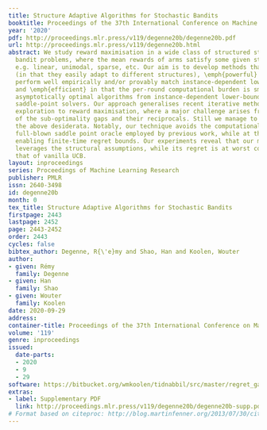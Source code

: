```yaml
---
title: Structure Adaptive Algorithms for Stochastic Bandits
booktitle: Proceedings of the 37th International Conference on Machine Learning
year: '2020'
pdf: http://proceedings.mlr.press/v119/degenne20b/degenne20b.pdf
url: http://proceedings.mlr.press/v119/degenne20b.html
abstract: We study reward maximisation in a wide class of structured stochastic multi-armed
  bandit problems, where the mean rewards of arms satisfy some given structural constraints,
  e.g. linear, unimodal, sparse, etc. Our aim is to develop methods that are \emph{flexible}
  (in that they easily adapt to different structures), \emph{powerful} (in that they
  perform well empirically and/or provably match instance-dependent lower bounds)
  and \emph{efficient} in that the per-round computational burden is small. We develop
  asymptotically optimal algorithms from instance-dependent lower-bounds using iterative
  saddle-point solvers. Our approach generalises recent iterative methods for pure
  exploration to reward maximisation, where a major challenge arises from the estimation
  of the sub-optimality gaps and their reciprocals. Still we manage to achieve all
  the above desiderata. Notably, our technique avoids the computational cost of the
  full-blown saddle point oracle employed by previous work, while at the same time
  enabling finite-time regret bounds. Our experiments reveal that our method successfully
  leverages the structural assumptions, while its regret is at worst comparable to
  that of vanilla UCB.
layout: inproceedings
series: Proceedings of Machine Learning Research
publisher: PMLR
issn: 2640-3498
id: degenne20b
month: 0
tex_title: Structure Adaptive Algorithms for Stochastic Bandits
firstpage: 2443
lastpage: 2452
page: 2443-2452
order: 2443
cycles: false
bibtex_author: Degenne, R{\'e}my and Shao, Han and Koolen, Wouter
author:
- given: Rémy
  family: Degenne
- given: Han
  family: Shao
- given: Wouter
  family: Koolen
date: 2020-09-29
address: 
container-title: Proceedings of the 37th International Conference on Machine Learning
volume: '119'
genre: inproceedings
issued:
  date-parts:
  - 2020
  - 9
  - 29
software: https://bitbucket.org/wmkoolen/tidnabbil/src/master/regret_games_paper/
extras:
- label: Supplementary PDF
  link: http://proceedings.mlr.press/v119/degenne20b/degenne20b-supp.pdf
# Format based on citeproc: http://blog.martinfenner.org/2013/07/30/citeproc-yaml-for-bibliographies/
---
```

